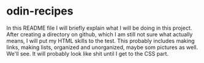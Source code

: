 # odin-recipes
In this README file I will briefly explain what I will be doing in this project. After creating a directory on github, which I am still not sure what actually means, I will put my HTML skills to the test. This probably includes making links, making lists, organized and unorganized, maybe som pictures as well. We'll see. It will probably look like shit until I get to the CSS part. 
